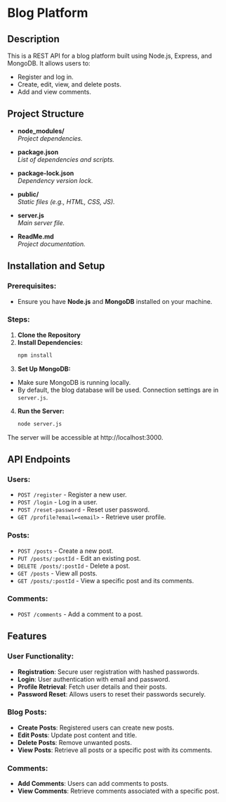 # Blog Platform

## Description
This is a REST API for a blog platform built using Node.js, Express, and MongoDB. It allows users to:
- Register and log in.
- Create, edit, view, and delete posts.
- Add and view comments.

## Project Structure

- **node_modules/**  
  *Project dependencies.*

- **package.json**  
  *List of dependencies and scripts.*

- **package-lock.json**  
  *Dependency version lock.*

- **public/**  
  *Static files (e.g., HTML, CSS, JS).*

- **server.js**  
  *Main server file.*

- **ReadMe.md**  
  *Project documentation.*

## Installation and Setup
### Prerequisites:
- Ensure you have **Node.js** and **MongoDB** installed on your machine.

### Steps:
1. **Clone the Repository**
2. **Install Dependencies:**
    ```bash
    npm install
    ```
3. **Set Up MongoDB:**
- Make sure MongoDB is running locally.
- By default, the blog database will be used. Connection settings are in `server.js`.
4. **Run the Server:**
    ```bash
    node server.js 
    ```
The server will be accessible at http://localhost:3000.

## API Endpoints
### Users:
- `POST /register` - Register a new user.
- `POST /login` - Log in a user.
- `POST /reset-password` - Reset user password.
- `GET /profile?email=<email>` - Retrieve user profile.

### Posts:
- `POST /posts` - Create a new post.
- `PUT /posts/:postId` - Edit an existing post.
- `DELETE /posts/:postId` - Delete a post.
- `GET /posts` - View all posts.
- `GET /posts/:postId` - View a specific post and its comments.

### Comments:
- `POST /comments` - Add a comment to a post.


## Features
### User Functionality:
- **Registration**: Secure user registration with hashed passwords.
- **Login**: User authentication with email and password.
- **Profile Retrieval**: Fetch user details and their posts.
- **Password Reset**: Allows users to reset their passwords securely.

### Blog Posts:
- **Create Posts**: Registered users can create new posts.
- **Edit Posts**: Update post content and title.
- **Delete Posts**: Remove unwanted posts.
- **View Posts**: Retrieve all posts or a specific post with its comments.

### Comments:
- **Add Comments**: Users can add comments to posts.
- **View Comments**: Retrieve comments associated with a specific post.